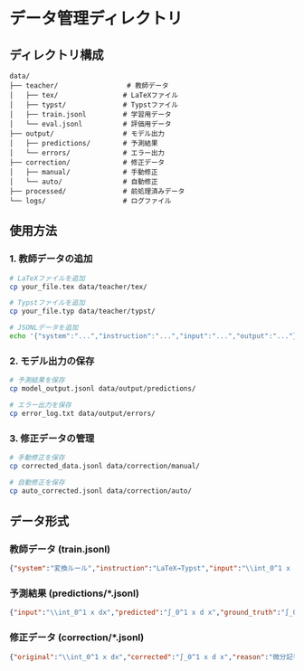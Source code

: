# データ管理ディレクトリ

## ディレクトリ構成

```
data/
├── teacher/                 # 教師データ
│   ├── tex/                # LaTeXファイル
│   ├── typst/              # Typstファイル
│   ├── train.jsonl         # 学習用データ
│   └── eval.jsonl          # 評価用データ
├── output/                 # モデル出力
│   ├── predictions/        # 予測結果
│   └── errors/             # エラー出力
├── correction/             # 修正データ
│   ├── manual/             # 手動修正
│   └── auto/               # 自動修正
├── processed/              # 前処理済みデータ
└── logs/                   # ログファイル
```

## 使用方法

### 1. 教師データの追加
```bash
# LaTeXファイルを追加
cp your_file.tex data/teacher/tex/

# Typstファイルを追加
cp your_file.typ data/teacher/typst/

# JSONLデータを追加
echo '{"system":"...","instruction":"...","input":"...","output":"..."}' >> data/teacher/train.jsonl
```

### 2. モデル出力の保存
```bash
# 予測結果を保存
cp model_output.jsonl data/output/predictions/

# エラー出力を保存
cp error_log.txt data/output/errors/
```

### 3. 修正データの管理
```bash
# 手動修正を保存
cp corrected_data.jsonl data/correction/manual/

# 自動修正を保存
cp auto_corrected.jsonl data/correction/auto/
```

## データ形式

### 教師データ (train.jsonl)
```json
{"system":"変換ルール","instruction":"LaTeX→Typst","input":"\\int_0^1 x dx","output":"∫_0^1 x d x"}
```

### 予測結果 (predictions/*.jsonl)
```json
{"input":"\\int_0^1 x dx","predicted":"∫_0^1 x d x","ground_truth":"∫_0^1 x d x","correct":true}
```

### 修正データ (correction/*.jsonl)
```json
{"original":"\\int_0^1 x dx","corrected":"∫_0^1 x d x","reason":"微分記号の修正"}
```
